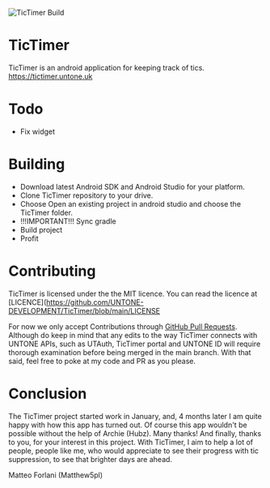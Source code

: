 ![TicTimer Build](https://github.com/UNTONE-DEVELOPMENT/TicTimer/actions/workflows/build-tictimer.yml/badge.svg)

# TicTimer
TicTimer is an android application for keeping track of tics. https://tictimer.untone.uk
# Todo
- Fix widget
# Building
- Download latest Android SDK and Android Studio for your platform.
- Clone TicTimer repository to your drive.
- Choose Open an existing project in android studio and choose the TicTimer folder.
- !!!IMPORTANT!!! Sync gradle
- Build project
- Profit
# Contributing
TicTimer is licensed under the the MIT licence. You can read the licence at [LICENCE](https://github.com/UNTONE-DEVELOPMENT/TicTimer/blob/main/LICENSE

For now we only accept Contributions through [GitHub Pull Requests](https://docs.github.com/en/github/collaborating-with-issues-and-pull-requests/about-pull-requests). Although do keep in mind that any edits to the way TicTimer connects with UNTONE APIs, such as UTAuth, TicTimer portal and UNTONE ID will require thorough examination before being merged in the main branch. With that said, feel free to poke at my code and PR as you please.
# Conclusion
The TicTimer project started work in January, and, 4 months later I am quite happy with how this app has turned out.
Of course this app wouldn't be possible without the help of Archie (Hubz). Many thanks!
And finally, thanks to you, for your interest in this project. With TicTimer, I aim to help a lot of people, people like me, who would appreciate to see their progress with tic suppression, to see that brighter days are ahead.

Matteo Forlani (Matthew5pl)
